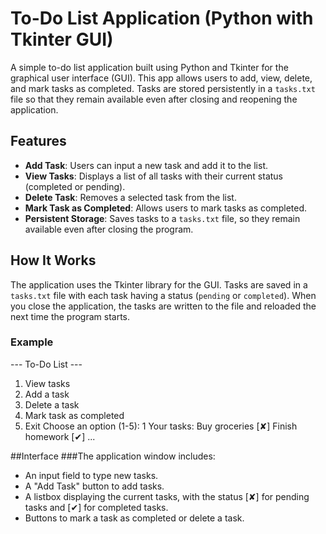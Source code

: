 # To-Do List Application (Python with Tkinter GUI)

A simple to-do list application built using Python and Tkinter for the graphical user interface (GUI). This app allows users to add, view, delete, and mark tasks as completed. Tasks are stored persistently in a `tasks.txt` file so that they remain available even after closing and reopening the application.

## Features

- **Add Task**: Users can input a new task and add it to the list.
- **View Tasks**: Displays a list of all tasks with their current status (completed or pending).
- **Delete Task**: Removes a selected task from the list.
- **Mark Task as Completed**: Allows users to mark tasks as completed.
- **Persistent Storage**:  Saves tasks to a `tasks.txt` file, so they remain available even after closing the program.

## How It Works

The application uses the Tkinter library for the GUI. Tasks are saved in a `tasks.txt` file with each task having a status (`pending` or `completed`). When you close the application, the tasks are written to the file and reloaded the next time the program starts.

### Example
--- To-Do List ---

1. View tasks
2. Add a task
3. Delete a task
4. Mark task as completed
5. Exit Choose an option (1-5): 1 Your tasks:
 Buy groceries [✘]
 Finish homework [✔] ...

##Interface
###The application window includes:

- An input field to type new tasks.
- A "Add Task" button to add tasks.
- A listbox displaying the current tasks, with the status [✘] for pending tasks and [✔] for completed tasks.
- Buttons to mark a task as completed or delete a task.

